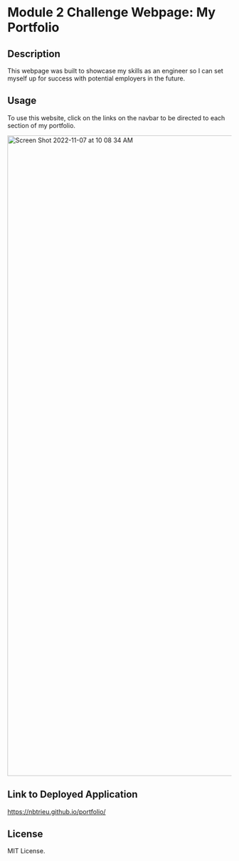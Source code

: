 # Module 2 Challenge Webpage: My Portfolio

## Description

This webpage was built to showcase my skills as an engineer so I can set myself up for success with potential employers in the future.

## Usage

To use this website, click on the links on the navbar to be directed to each section of my portfolio.

<img width="1440" alt="Screen Shot 2022-11-07 at 10 08 34 AM" src="https://user-images.githubusercontent.com/110158368/200358195-7348d0ec-ed46-49e3-96f7-61192c6c6a42.png">

## Link to Deployed Application
https://nbtrieu.github.io/portfolio/

## License

MIT License.
